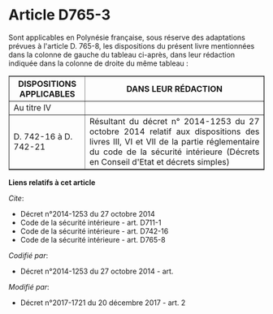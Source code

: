 # Article D765-3

Sont applicables en Polynésie française, sous réserve des adaptations prévues à l'article D. 765-8, les dispositions du
présent livre mentionnées dans la colonne de gauche du tableau ci-après, dans leur rédaction indiquée dans la colonne de
droite du même tableau : 

<table border="1">
  <tbody>
    <tr>
      <th>DISPOSITIONS APPLICABLES</th>
      <th>DANS LEUR RÉDACTION</th>
    </tr>
    <tr>
      <td align="left">Au titre IV</td>
      <td align="justify">
    </td></tr>
    <tr>
      <td align="left">
D. 742-16 à D. 742-21
</td>
      <td align="justify">Résultant du décret n° 2014-1253 du 27 octobre 2014 relatif aux dispositions des livres III, VI et
VII de la partie réglementaire du code de la sécurité intérieure (Décrets en Conseil d'Etat et décrets simples)</td>
    </tr>
  </tbody>
</table>

**Liens relatifs à cet article**

_Cite_:

  - Décret n°2014-1253 du 27 octobre 2014
  - Code de la sécurité intérieure - art. D711-1
  - Code de la sécurité intérieure - art. D742-16
  - Code de la sécurité intérieure - art. D765-8

_Codifié par_:

  - Décret n°2014-1253 du 27 octobre 2014 - art.

_Modifié par_:

  - Décret n°2017-1721 du 20 décembre 2017 - art. 2
